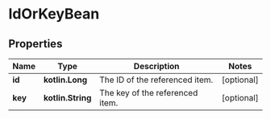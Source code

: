 
# IdOrKeyBean

## Properties
Name | Type | Description | Notes
------------ | ------------- | ------------- | -------------
**id** | **kotlin.Long** | The ID of the referenced item. |  [optional]
**key** | **kotlin.String** | The key of the referenced item. |  [optional]



